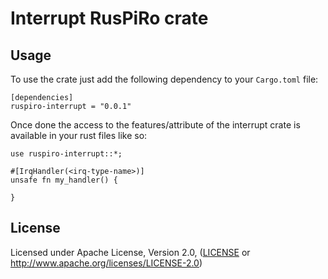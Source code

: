 # Interrupt RusPiRo crate

## Usage
To use the crate just add the following dependency to your ``Cargo.toml`` file:
```
[dependencies]
ruspiro-interrupt = "0.0.1"
```

Once done the access to the features/attribute of the interrupt crate is available in your rust files like so:
```
use ruspiro-interrupt::*;

#[IrqHandler(<irq-type-name>)]
unsafe fn my_handler() {

}
```

## License
Licensed under Apache License, Version 2.0, ([LICENSE](LICENSE) or http://www.apache.org/licenses/LICENSE-2.0)